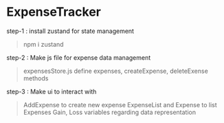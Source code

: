 # ExpenseTracker

step-1 : install zustand for state management
>npm i zustand

step-2 : Make js file for expense data management 
>expensesStore.js
>define expenses, createExpense, deleteExense methods

step-3 : Make ui to interact with 
> AddExpense to create new expense
> ExpenseList and Expense to list Expenses
> Gain, Loss variables regarding data representation
